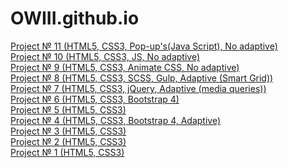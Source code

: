 # OWIII.github.io
<a href="https://OWIII.github.io\11.Barbershop">Project № 11 (HTML5, CSS3, Pop-up's(Java Script), No adaptive)</a><br>
<a href="https://OWIII.github.io\13.Merkury">Project № 10 (HTML5, CSS3, JS, No adaptive)</a><br>
<a href="https://OWIII.github.io\12.Musicon">Project № 9 (HTML5, CSS3, Animate CSS, No adaptive)</a><br>
<a href="https://owiii.github.io/10.Travell">Project № 8 (HTML5, CSS3, SCSS, Gulp, Adaptive (Smart Grid))</a><br>
<a href="https://owiii.github.io/9.Not simple/">Project № 7 (HTML5, CSS3, jQuery, Adaptive (media queries))</a><br>
<a href="https://owiii.github.io/8.Restaurant/">Project № 6 (HTML5, CSS3, Bootstrap 4)</a><br>
<a href="https://owiii.github.io/6.LearnCode/#">Project № 5 (HTML5, CSS3)</a><br>
<a href="https://owiii.github.io/4.Tinyone/">Project № 4 (HTML5, CSS3, Bootstrap 4, Adaptive)</a><br>
<a href="https://owiii.github.io/3.%20Nice%20to%20meet%20you">Project № 3 (HTML5, CSS3)</a><br>
<a href="https://owiii.github.io/2.%20Mongo/">Project № 2 (HTML5, CSS3)</a><br>
<a href="https://owiii.github.io/1.%20First%20page/#">Project № 1 (HTML5, CSS3)</a>


